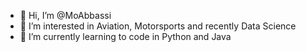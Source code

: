 - 👋 Hi, I’m @MoAbbassi
- 👀 I’m interested in Aviation, Motorsports and recently Data Science
- 🌱 I’m currently learning to code in Python and Java

<!---
MoAbbassi/MoAbbassi is a ✨ special ✨ repository because its `README.md` (this file) appears on your GitHub profile.
You can click the Preview link to take a look at your changes.
--->

